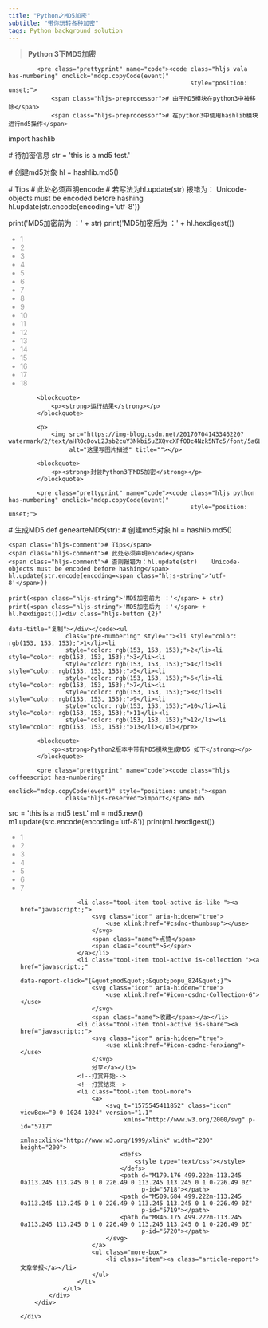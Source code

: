 ```yaml
---
title: "Python之MD5加密"
subtitle: "带你玩转各种加密"
tags: Python background solution
---
```



<article class="baidu_pl">
    <!--python安装手册开始-->
    <!--python安装手册结束-->
    <!--####专栏广告位图文切换开始-->
    <!--####专栏广告位图文切换结束-->
    <div id="article_content" class="article_content clearfix">
        <link rel="stylesheet" href="https://csdnimg.cn/release/phoenix/template/css/ck_htmledit_views-833878f763.css">
        <div id="content_views" class="markdown_views">
            <!-- flowchart 箭头图标 勿删 -->
            <svg xmlns="http://www.w3.org/2000/svg" style="display: none;">
                <path stroke-linecap="round" d="M5,0 0,2.5 5,5z" id="raphael-marker-block"
                      style="-webkit-tap-highlight-color: rgba(0, 0, 0, 0);"></path>
            </svg>
            <blockquote>
                <p><strong>Python 3下MD5加密</strong></p>
            </blockquote>

            <pre class="prettyprint" name="code"><code class="hljs vala has-numbering" onclick="mdcp.copyCode(event)"
                                                       style="position: unset;">
                <span class="hljs-preprocessor"># 由于MD5模块在python3中被移除</span>
                <span class="hljs-preprocessor"># 在python3中使用hashlib模块进行md5操作</span>

import hashlib

<span class="hljs-preprocessor"># 待加密信息</span>
str = <span class="hljs-string">'this is a md5 test.'</span>

<span class="hljs-preprocessor"># 创建md5对象</span>
hl = hashlib.md5()

<span class="hljs-preprocessor"># Tips</span>
<span class="hljs-preprocessor"># 此处必须声明encode</span>
<span class="hljs-preprocessor"># 若写法为hl.update(str)  报错为： Unicode-objects must be encoded before hashing</span>
hl.update(str.encode(encoding=<span class="hljs-string">'utf-8'</span>))

print(<span class="hljs-string">'MD5加密前为 ：'</span> + str)
print(<span class="hljs-string">'MD5加密后为 ：'</span> + hl.hexdigest())<div class="hljs-button {2}" data-title="复制"></div></code><ul
                    class="pre-numbering" style=""><li style="color: rgb(153, 153, 153);">1</li><li
                    style="color: rgb(153, 153, 153);">2</li><li style="color: rgb(153, 153, 153);">3</li><li
                    style="color: rgb(153, 153, 153);">4</li><li style="color: rgb(153, 153, 153);">5</li><li
                    style="color: rgb(153, 153, 153);">6</li><li style="color: rgb(153, 153, 153);">7</li><li
                    style="color: rgb(153, 153, 153);">8</li><li style="color: rgb(153, 153, 153);">9</li><li
                    style="color: rgb(153, 153, 153);">10</li><li style="color: rgb(153, 153, 153);">11</li><li
                    style="color: rgb(153, 153, 153);">12</li><li style="color: rgb(153, 153, 153);">13</li><li
                    style="color: rgb(153, 153, 153);">14</li><li style="color: rgb(153, 153, 153);">15</li><li
                    style="color: rgb(153, 153, 153);">16</li><li style="color: rgb(153, 153, 153);">17</li><li
                    style="color: rgb(153, 153, 153);">18</li></ul></pre>

            <blockquote>
                <p><strong>运行结果</strong></p>
            </blockquote>

            <p>
                <img src="https://img-blog.csdn.net/20170704143346220?watermark/2/text/aHR0cDovL2Jsb2cuY3Nkbi5uZXQvcXFfODc4Nzk5NTc5/font/5a6L5L2T/fontsize/400/fill/I0JBQkFCMA==/dissolve/70/gravity/SouthEast"
                     alt="这里写图片描述" title=""></p>

            <blockquote>
                <p><strong>封装Python3下MD5加密</strong></p>
            </blockquote>

            <pre class="prettyprint" name="code"><code class="hljs python has-numbering" onclick="mdcp.copyCode(event)"
                                                       style="position: unset;">
<span class="hljs-comment"># 生成MD5</span>
<span class="hljs-function"><span class="hljs-keyword">def</span> <span class="hljs-title">genearteMD5</span><span
        class="hljs-params">(str)</span>:</span>
    <span class="hljs-comment"># 创建md5对象</span>
    hl = hashlib.md5()

    <span class="hljs-comment"># Tips</span>
    <span class="hljs-comment"># 此处必须声明encode</span>
    <span class="hljs-comment"># 否则报错为：hl.update(str)    Unicode-objects must be encoded before hashing</span>
    hl.update(str.encode(encoding=<span class="hljs-string">'utf-8'</span>))

    print(<span class="hljs-string">'MD5加密前为 ：'</span> + str)
    print(<span class="hljs-string">'MD5加密后为 ：'</span> + hl.hexdigest())<div class="hljs-button {2}"
                                                                             data-title="复制"></div></code><ul
                    class="pre-numbering" style=""><li style="color: rgb(153, 153, 153);">1</li><li
                    style="color: rgb(153, 153, 153);">2</li><li style="color: rgb(153, 153, 153);">3</li><li
                    style="color: rgb(153, 153, 153);">4</li><li style="color: rgb(153, 153, 153);">5</li><li
                    style="color: rgb(153, 153, 153);">6</li><li style="color: rgb(153, 153, 153);">7</li><li
                    style="color: rgb(153, 153, 153);">8</li><li style="color: rgb(153, 153, 153);">9</li><li
                    style="color: rgb(153, 153, 153);">10</li><li style="color: rgb(153, 153, 153);">11</li><li
                    style="color: rgb(153, 153, 153);">12</li><li style="color: rgb(153, 153, 153);">13</li></ul></pre>

            <blockquote>
                <p><strong>Python2版本中带有MD5模块生成MD5 如下</strong></p>
            </blockquote>

            <pre class="prettyprint" name="code"><code class="hljs coffeescript has-numbering"
                                                       onclick="mdcp.copyCode(event)" style="position: unset;"><span
                    class="hljs-reserved">import</span> md5

src = <span class="hljs-string">'this is a md5 test.'</span>
m1 = md5.<span class="hljs-keyword">new</span>()
m1.update(src.encode(encoding=<span class="hljs-string">'utf-8'</span>))
<span class="hljs-built_in">print</span>(m1.hexdigest())
<div class="hljs-button {2}" data-title="复制"></div></code><ul class="pre-numbering" style=""><li
                    style="color: rgb(153, 153, 153);">1</li><li style="color: rgb(153, 153, 153);">2</li><li
                    style="color: rgb(153, 153, 153);">3</li><li style="color: rgb(153, 153, 153);">4</li><li
                    style="color: rgb(153, 153, 153);">5</li><li style="color: rgb(153, 153, 153);">6</li><li
                    style="color: rgb(153, 153, 153);">7</li></ul></pre>
        </div>
        <link href="https://csdnimg.cn/release/phoenix/mdeditor/markdown_views-b6c3c6d139.css" rel="stylesheet">
        <div class="more-toolbox">
            <div class="left-toolbox">
                <ul class="toolbox-list">

                    <li class="tool-item tool-active is-like "><a href="javascript:;">
                        <svg class="icon" aria-hidden="true">
                            <use xlink:href="#csdnc-thumbsup"></use>
                        </svg>
                        <span class="name">点赞</span>
                        <span class="count">5</span>
                    </a></li>
                    <li class="tool-item tool-active is-collection "><a href="javascript:;"
                                                                        data-report-click="{&quot;mod&quot;:&quot;popu_824&quot;}">
                        <svg class="icon" aria-hidden="true">
                            <use xlink:href="#icon-csdnc-Collection-G"></use>
                        </svg>
                        <span class="name">收藏</span></a></li>
                    <li class="tool-item tool-active is-share"><a href="javascript:;">
                        <svg class="icon" aria-hidden="true">
                            <use xlink:href="#icon-csdnc-fenxiang"></use>
                        </svg>
                        分享</a></li>
                    <!--打赏开始-->
                    <!--打赏结束-->
                    <li class="tool-item tool-more">
                        <a>
                            <svg t="1575545411852" class="icon" viewBox="0 0 1024 1024" version="1.1"
                                 xmlns="http://www.w3.org/2000/svg" p-id="5717"
                                 xmlns:xlink="http://www.w3.org/1999/xlink" width="200" height="200">
                                <defs>
                                    <style type="text/css"></style>
                                </defs>
                                <path d="M179.176 499.222m-113.245 0a113.245 113.245 0 1 0 226.49 0 113.245 113.245 0 1 0-226.49 0Z"
                                      p-id="5718"></path>
                                <path d="M509.684 499.222m-113.245 0a113.245 113.245 0 1 0 226.49 0 113.245 113.245 0 1 0-226.49 0Z"
                                      p-id="5719"></path>
                                <path d="M846.175 499.222m-113.245 0a113.245 113.245 0 1 0 226.49 0 113.245 113.245 0 1 0-226.49 0Z"
                                      p-id="5720"></path>
                            </svg>
                        </a>
                        <ul class="more-box">
                            <li class="item"><a class="article-report">文章举报</a></li>
                        </ul>
                    </li>
                </ul>
            </div>
        </div>

    </div>
</article>